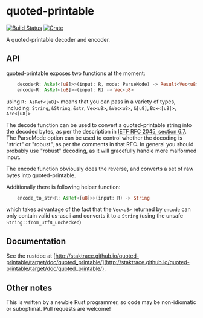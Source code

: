 quoted-printable
===
[![Build Status](https://travis-ci.org/staktrace/quoted-printable.svg?branch=master)](https://travis-ci.org/staktrace/quoted-printable)
[![Crate](https://img.shields.io/crates/v/quoted_printable.svg)](https://crates.io/crates/quoted_printable)

A quoted-printable decoder and encoder.

API
---
quoted-printable exposes two functions at the moment:

```rust
    decode<R: AsRef<[u8]>>(input: R, mode: ParseMode) -> Result<Vec<u8>, QuotedPrintableError>
    encode<R: AsRef<[u8]>>(input: R) -> Vec<u8>
```

using `R: AsRef<[u8]>` means that you can pass in a variety of types, including:
`String`, `&String`, `&str`, `Vec<u8>`, `&Vec<u8>`, `&[u8]`, `Box<[u8]>`, `Arc<[u8]>`


The decode function can be used to convert a quoted-printable string into the decoded bytes, as per the description in [IETF RFC 2045, section 6.7](https://tools.ietf.org/html/rfc2045#section-6.7).
The ParseMode option can be used to control whether the decoding is "strict" or "robust", as per the comments in that RFC.
In general you should probably use "robust" decoding, as it will gracefully handle more malformed input.

The encode function obviously does the reverse, and converts a set of raw bytes into quoted-printable.


Additionally there is following helper function:

```rust
    encode_to_str<R: AsRef<[u8]>>(input: R) -> String
```

which takes advantage of the fact that the `Vec<u8>` returned by `encode` can only
contain valid us-ascii and converts it to a `String` (using the unsafe 
`String::from_utf8_unchecked`)

Documentation
---
See the rustdoc at [http://staktrace.github.io/quoted-printable/target/doc/quoted_printable/](http://staktrace.github.io/quoted-printable/target/doc/quoted_printable/).

Other notes
---
This is written by a newbie Rust programmer, so code may be non-idiomatic or suboptimal. Pull requests are welcome!
